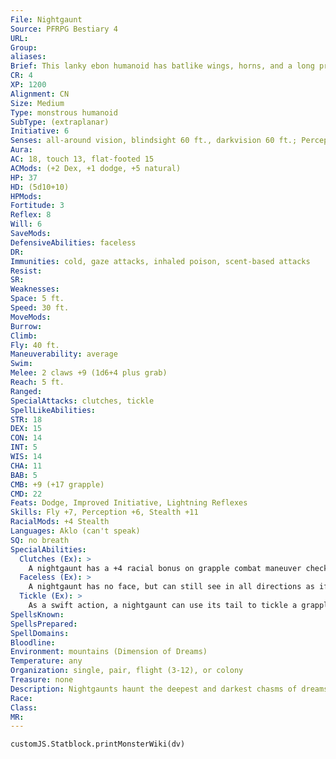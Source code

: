 ```yaml
---
File: Nightgaunt
Source: PFRPG Bestiary 4
URL: 
Group: 
aliases: 
Brief: This lanky ebon humanoid has batlike wings, horns, and a long prehensile tail, but lacks a face.
CR: 4
XP: 1200
Alignment: CN
Size: Medium
Type: monstrous humanoid
SubType: (extraplanar)
Initiative: 6
Senses: all-around vision, blindsight 60 ft., darkvision 60 ft.; Perception +6
Aura: 
AC: 18, touch 13, flat-footed 15
ACMods: (+2 Dex, +1 dodge, +5 natural)
HP: 37
HD: (5d10+10)
HPMods: 
Fortitude: 3
Reflex: 8
Will: 6
SaveMods: 
DefensiveAbilities: faceless
DR: 
Immunities: cold, gaze attacks, inhaled poison, scent-based attacks
Resist: 
SR: 
Weaknesses: 
Space: 5 ft.
Speed: 30 ft.
MoveMods: 
Burrow: 
Climb: 
Fly: 40 ft.
Maneuverability: average
Swim: 
Melee: 2 claws +9 (1d6+4 plus grab)
Reach: 5 ft.
Ranged: 
SpecialAttacks: clutches, tickle
SpellLikeAbilities: 
STR: 18
DEX: 15
CON: 14
INT: 5
WIS: 14
CHA: 11
BAB: 5
CMB: +9 (+17 grapple)
CMD: 22
Feats: Dodge, Improved Initiative, Lightning Reflexes
Skills: Fly +7, Perception +6, Stealth +11
RacialMods: +4 Stealth
Languages: Aklo (can't speak)
SQ: no breath
SpecialAbilities:
  Clutches (Ex): >
    A nightgaunt has a +4 racial bonus on grapple combat maneuver checks. If a nightgaunt uses its fly speed to move itself and a grappled target, it can fly at full speed.
  Faceless (Ex): >
    A nightgaunt has no face, but can still see in all directions as if its entire body were an eye. It is immune to gaze attacks, but not to illusions that rely upon vision to function. It has no need to breathe, and is immune to all inhaled and scent-based effects.
  Tickle (Ex): >
    As a swift action, a nightgaunt can use its tail to tickle a grappled or helpless foe with horrible efficiency. The target must succeed at a DC 14 Fortitude save or be nauseated for 1 round. The save DC is Dexterity-based.
SpellsKnown: 
SpellsPrepared: 
SpellDomains: 
Bloodline: 
Environment: mountains (Dimension of Dreams)
Temperature: any
Organization: single, pair, flight (3-12), or colony
Treasure: none
Description: Nightgaunts haunt the deepest and darkest chasms of dreams. They lurk in the shadows that loom at the edges of sane slumber, but are ready at any moment to snatch a blithe dreamer away, carrying it off into realms of endless nightmare and tickling it terribly all the way. They appear as stooped, emaciated humanoids, yet possess a remarkable strength in their sinewy limbs. With inky black skin, batlike wings, a long spiny tail, and demonic horns protruding from its skull, a nightgaunt is a fearsome foe-yet the lack of any facial features is what makes it truly nightmarish. A typical nightgaunt would stand 7 feet tall if fully upright, and weighs 175 pounds. Nightgaunts feed on emotions, preferring despair, horror, and nervous laughter. They enjoy carrying their prey high over the mountains, tickling their prey to create a mix of emotions, and finally dropping their victims in remote areas where other monsters can stalk and kill them. Some creatures pay nightgaunts to serve as guardians or carry them from place to place, though the nightgaunts are prone to turn on their employers at the smallest slight. Most nightgaunts have little interest in anything other than sating their hunger on sleepers, and gather in colonies to entertain each other by sharing emotion-memories through strange caresses. They sometimes war with the other creatures found in their desolate realms.
Race: 
Class: 
MR: 
---
```

```dataviewjs
customJS.Statblock.printMonsterWiki(dv)
```
